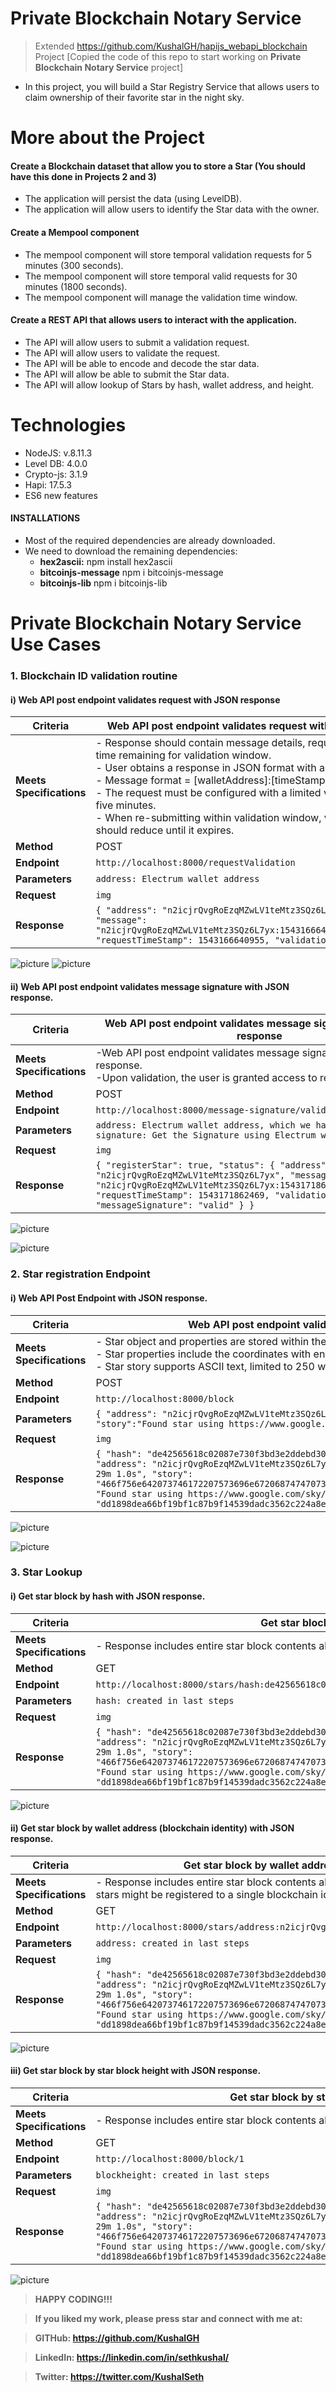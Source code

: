# Private Blockchain Notary Service

> Extended https://github.com/KushalGH/hapijs_webapi_blockchain Project [Copied the code of this repo to start working on **Private Blockchain Notary Service** project]

- In this project, you will build a Star Registry Service that allows users to claim ownership of their favorite star in the night sky.

# More about the Project

#### Create a Blockchain dataset that allow you to store a Star (You should have this done in Projects 2 and 3)
- The application will persist the data (using LevelDB).
- The application will allow users to identify the Star data with the owner.

#### Create a Mempool component
- The mempool component will store temporal validation requests for 5 minutes (300 seconds).
- The mempool component will store temporal valid requests for 30 minutes (1800 seconds).
- The mempool component will manage the validation time window.

#### Create a REST API that allows users to interact with the application.
- The API will allow users to submit a validation request.
- The API will allow users to validate the request.
- The API will be able to encode and decode the star data.
- The API will allow be able to submit the Star data.
- The API will allow lookup of Stars by hash, wallet address, and height.


# Technologies

- NodeJS: v.8.11.3
- Level DB: 4.0.0
- Crypto-js: 3.1.9
- Hapi: 17.5.3
- ES6 new features


#### INSTALLATIONS

- Most of the required dependencies are already downloaded.
- We need to download the remaining dependencies:
    - **hex2ascii:** npm install hex2ascii
    - **bitcoinjs-message** npm i bitcoinjs-message
    - **bitcoinjs-lib** npm i bitcoinjs-lib
 
# Private Blockchain Notary Service Use Cases

### 1. Blockchain ID validation routine

#### i) Web API post endpoint validates request with JSON response 

Criteria | Web API post endpoint validates request with JSON response. 
------------ | -------------
**Meets Specifications** | - Response should contain message details, request timestamp, and time remaining for validation window. <br /> - User obtains a response in JSON format with a message to sign. <br /> - Message format = [walletAddress]:[timeStamp]:starRegistry <br /> - The request must be configured with a limited validation window of five minutes. <br /> - When re-submitting within validation window, validation window should reduce until it expires. 
**Method** | POST
**Endpoint** | ```http://localhost:8000/requestValidation```
**Parameters** | ```address: Electrum wallet address``` 
**Request** | ```img```
**Response** | ```{ "address": "n2icjrQvgRoEzqMZwLV1teMtz3SQz6L7yx",     "message": "n2icjrQvgRoEzqMZwLV1teMtz3SQz6L7yx:1543166640955:starRegistry",     "requestTimeStamp": 1543166640955, "validationWindow": 300}```

![picture](images/001_requestValidation.png)
![picture](images/002_electrum_test_wallet.png)

#### ii) Web API post endpoint validates message signature with JSON response. 

Criteria | Web API post endpoint validates message signature with JSON response
------------ | -------------
**Meets Specifications** | -Web API post endpoint validates message signature with JSON response. <br /> -Upon validation, the user is granted access to register a single star.
**Method** | POST
**Endpoint** | ```http://localhost:8000/message-signature/validate```
**Parameters** | ```address: Electrum wallet address, which we have used above  signature: Get the Signature using Electrum walet``` 
**Request** | ```img```
**Response** | ```{ "registerStar": true, "status": { "address": "n2icjrQvgRoEzqMZwLV1teMtz3SQz6L7yx", "message":  "n2icjrQvgRoEzqMZwLV1teMtz3SQz6L7yx:1543171862469:starRegistry", "requestTimeStamp": 1543171862469, "validationWindow": 200, "messageSignature": "valid" } }```


![picture](images/003_message_sign.png)

![picture](images/004_electrum_testnet.png)

### 2. Star registration Endpoint

#### i) Web API Post Endpoint with JSON response.
Criteria | Web API post endpoint validates message signature with JSON response
------------ | -------------
**Meets Specifications** | - Star object and properties are stored within the body of the block. <br /> - Star properties include the coordinates with encoded story. <br /> - Star story supports ASCII text, limited to 250 words (500 bytes), and hex encoded.
**Method** | POST
**Endpoint** | ```http://localhost:8000/block```
**Parameters** | ```{ "address": "n2icjrQvgRoEzqMZwLV1teMtz3SQz6L7yx", "star": { "dec":"-26° 29' 24.9", "ra":"16h 29m 1.0s", "story":"Found star using https://www.google.com/sky/" } }``` 
**Request** | ```img```
**Response** | ```{ "hash": "de42565618c02087e730f3bd3e2ddebd302171cdee718eaa355b606f2a89da69", "height": 1, "body": { "address": "n2icjrQvgRoEzqMZwLV1teMtz3SQz6L7yx", "star": {            "dec": "-26° 29' 24.9", "ra": "16h 29m 1.0s", "story": "466f756e642073746172207573696e672068747470733a2f2f7777772e676f6f676c652e636f6d2f736b792f","storyDecoded": "Found star using https://www.google.com/sky/" } }, "time": "1543171993", "previousBlockHash": "dd1898dea66bf19bf1c87b9f14539dadc3562c224a8ec8308329be386f9f0bd5" }```


![picture](images/004_electrum_testnet.png)

![picture](images/005_star_creation.png)

### 3. Star Lookup

#### i) Get star block by hash with JSON response.
Criteria | Get star block by hash with JSON response
------------ | -------------
**Meets Specifications** | - Response includes entire star block contents along with the addition of star story decoded to ascii.
**Method** | GET
**Endpoint** | ```http://localhost:8000/stars/hash:de42565618c02087e730f3bd3e2ddebd302171cdee718eaa355b606f2a89da69```
**Parameters** | ```hash: created in last steps``` 
**Request** | ```img```
**Response** | ```{ "hash": "de42565618c02087e730f3bd3e2ddebd302171cdee718eaa355b606f2a89da69", "height": 1, "body": { "address": "n2icjrQvgRoEzqMZwLV1teMtz3SQz6L7yx", "star": {            "dec": "-26° 29' 24.9", "ra": "16h 29m 1.0s", "story": "466f756e642073746172207573696e672068747470733a2f2f7777772e676f6f676c652e636f6d2f736b792f","storyDecoded": "Found star using https://www.google.com/sky/" } }, "time": "1543171993", "previousBlockHash": "dd1898dea66bf19bf1c87b9f14539dadc3562c224a8ec8308329be386f9f0bd5" }```

![picture](images/006_hash.png)

#### ii) Get star block by wallet address (blockchain identity) with JSON response.
Criteria | Get star block by wallet address (blockchain identity) with JSON response.
------------ | -------------
**Meets Specifications** | - Response includes entire star block contents along with the addition of star story decoded to ascii. - Multiple stars might be registered to a single blockchain identity. 
**Method** | GET
**Endpoint** | ```http://localhost:8000/stars/address:n2icjrQvgRoEzqMZwLV1teMtz3SQz6L7yx```
**Parameters** | ```address: created in last steps``` 
**Request** | ```img```
**Response** | ```{ "hash": "de42565618c02087e730f3bd3e2ddebd302171cdee718eaa355b606f2a89da69", "height": 1, "body": { "address": "n2icjrQvgRoEzqMZwLV1teMtz3SQz6L7yx", "star": {            "dec": "-26° 29' 24.9", "ra": "16h 29m 1.0s", "story": "466f756e642073746172207573696e672068747470733a2f2f7777772e676f6f676c652e636f6d2f736b792f","storyDecoded": "Found star using https://www.google.com/sky/" } }, "time": "1543171993", "previousBlockHash": "dd1898dea66bf19bf1c87b9f14539dadc3562c224a8ec8308329be386f9f0bd5" }```

![picture](images/007_address.png)

#### iii) Get star block by star block height with JSON response.
Criteria | Get star block by star block height with JSON response.
------------ | -------------
**Meets Specifications** | - Response includes entire star block contents along with the addition of star story decoded to ascii.
**Method** | GET
**Endpoint** | ```http://localhost:8000/block/1```
**Parameters** | ```blockheight: created in last steps``` 
**Request** | ```img```
**Response** | ```{ "hash": "de42565618c02087e730f3bd3e2ddebd302171cdee718eaa355b606f2a89da69", "height": 1, "body": { "address": "n2icjrQvgRoEzqMZwLV1teMtz3SQz6L7yx", "star": {            "dec": "-26° 29' 24.9", "ra": "16h 29m 1.0s", "story": "466f756e642073746172207573696e672068747470733a2f2f7777772e676f6f676c652e636f6d2f736b792f","storyDecoded": "Found star using https://www.google.com/sky/" } }, "time": "1543171993", "previousBlockHash": "dd1898dea66bf19bf1c87b9f14539dadc3562c224a8ec8308329be386f9f0bd5" }```


![picture](images/007_address.png)

> **HAPPY CODING!!!** 

> **If you liked my work, please press star and connect with me at:** 

> **GITHub: https://github.com/KushalGH** 

> **LinkedIn: https://linkedin.com/in/sethkushal/**

> **Twitter: https://twitter.com/KushalSeth**




